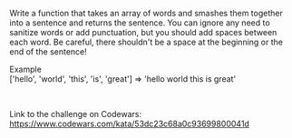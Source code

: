 Write a function that takes an array of words and smashes them together into a sentence and returns the sentence. You can ignore any need to sanitize words or add punctuation, but you should add spaces between each word. Be careful, there shouldn't be a space at the beginning or the end of the sentence!

Example <br> 
['hello', 'world', 'this', 'is', 'great']  =>  'hello world this is great'

<br>

Link to the challenge on Codewars:<br>
https://www.codewars.com/kata/53dc23c68a0c93699800041d
